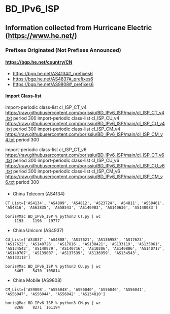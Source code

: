 # BD_IPv6_ISP
## Information collected from Hurricane Electric (https://www.he.net/)

### Prefixes Originated  (Not Prefixes Announced)
#### https://bgp.he.net/country/CN
+ https://bgp.he.net/AS4134#_prefixes6
+ https://bgp.he.net/AS4837#_prefixes6
+ https://bgp.he.net/AS9808#_prefixes6

#### Import Class-list
import-periodic class-list cl_ISP_CT_v4 https://raw.githubusercontent.com/borissiu/BD_IPv6_ISP/main/cl_ISP_CT_v4.txt period 300
import-periodic class-list cl_ISP_CU_v4 https://raw.githubusercontent.com/borissiu/BD_IPv6_ISP/main/cl_ISP_CU_v4.txt period 300
import-periodic class-list cl_ISP_CM_v4 https://raw.githubusercontent.com/borissiu/BD_IPv6_ISP/main/cl_ISP_CM_v4.txt period 300

import-periodic class-list cl_ISP_CT_v6 https://raw.githubusercontent.com/borissiu/BD_IPv6_ISP/main/cl_ISP_CT_v6.txt period 300
import-periodic class-list cl_ISP_CU_v6 https://raw.githubusercontent.com/borissiu/BD_IPv6_ISP/main/cl_ISP_CU_v6.txt period 300
import-periodic class-list cl_ISP_CM_v6 https://raw.githubusercontent.com/borissiu/BD_IPv6_ISP/main/cl_ISP_CM_v6.txt period 300

#### 
+ China Telecom (AS4134)
```
CT_List=['AS4134', 'AS4809', 'AS4812', 'AS23724', 'AS4811', 'AS58461', 'AS4816', 'AS63835', 'AS58543', 'AS140903', 'AS140636', 'AS140083']

boris@Mac BD_IPv6_ISP % python3 CT.py | wc
    1193    1196   19777
```

+ China Unicom (AS4937)
```
CU_List=['AS4837', 'AS4808', 'AS17621', 'AS136958', 'AS17623', 'AS17622', 'AS140726', 'AS17816', 'AS138421', 'AS133119', 'AS135061', 'AS134542', 'AS140979', 'AS140716', 'AS10206', 'AS140886', 'AS140717', 'AS140707', 'AS139007', 'AS137539', 'AS136959', 'AS134543', 'AS133118']

boris@Mac BD_IPv6_ISP % python3 CU.py | wc
    5467    5470  105814
```

+ China Mobile (AS9808)
```
CM_List=['AS9808', 'AS56048', 'AS56040', 'AS56046', 'AS56041', 'AS56047', 'AS56044', 'AS56042' ,'AS134810']

boris@Mac BD_IPv6_ISP % python3 CM.py | wc
    8268    8271  161194
```